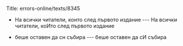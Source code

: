 Title: errors-online/texts/8345

* На всички читатели, конто след първото издание --- На всички читатели, коИто след първото издание

* беше оставен да сн събира --- беше оставен да сИ събира
